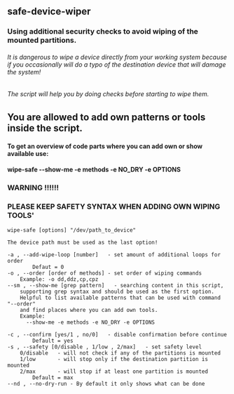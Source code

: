 ## safe-device-wiper
### Using additional security checks to avoid wiping of the mounted partitions.

###### It is dangerous to wipe a device directly from your working system because if you occasionally will do a typo of the destination device that will damage the system!

###### The script will help you by doing checks before starting to wipe them.

## You are allowed to add own patterns or tools inside the script.
#### To get an overview of code parts where you can add own or show available use:
#### wipe-safe --show-me -e methods -e NO_DRY -e OPTIONS
### WARNING !!!!!! 
### PLEASE KEEP SAFETY SYNTAX WHEN ADDING OWN WIPING TOOLS'

```
wipe-safe [options] "/dev/path_to_device"

The device path must be used as the last option!

-a , --add-wipe-loop [number]	- set amount of additional loops for order
		Defaut = 0
-o , --order [order of methods] - set order of wiping commands
	Example: -o dd,ddz,cp,cpz
--sm , --show-me [grep pattern]   - searching content in this script, 
    supporting grep syntax and should be used as the first option.
	Helpful to list available patterns that can be used with command "--order"
	and find places where you can add own tools.
	Example:	
	  --show-me -e methods -e NO_DRY -e OPTIONS
	  
-c , --confirm [yes/1 , no/0]	- disable confirmation before continue
		Default = yes
-s , --safety [0/disable , 1/low , 2/max]	- set safety level
	0/disable	- will not check if any of the partitions is mounted
	1/low       - will stop only if the destination partition is mounted
	2/max       - will stop if at least one partition is mounted
		Default = max
--nd , --no-dry-run	- By default it only shows what can be done
```
